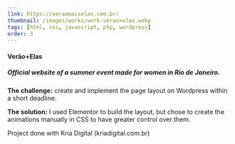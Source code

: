 ```yaml
---
link: https://veraomaiselas.com.br/
thumbnail: /images/works/work-verao+elas.webp
tags: [html, css, javascript, php, wordpress]
order: 3
---
```

#### Verão+Elas
##### Official website of a summer event made for women in Rio de Janeiro.
**The challenge:** create and implement the page layout on Wordpress within a short deadline.

**The solution:** I used Elementor to build the layout, but chose to create the animations manually in CSS to have greater control over them.

Project done with Kria Digital (kriadigital.com.br)